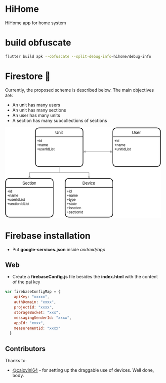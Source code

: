 # HiHome
HiHome app for home system

# build obfuscate
```bash
flutter build apk --obfuscate --split-debug-info=hihome/debug-info
```

# Firestore 🧡
Currently, the proposed scheme is described below. The main objectives are:
* An unit has many users
* An unit has many sections
* An user has many units
* A section has many subcollections of sections

![firestore scheme](/README/scheme.png)

# Firebase installation
* Put **google-services.json** inside *android/app*

## Web
* Create a **firebaseConfig.js** file besides the **index.html** with the content of the pai key
```js
var firebaseConfigMap = {
    apiKey: "xxxxx",
    authDomain: "xxxx",
    projectId: "xxxx",
    storageBucket: "xxx",
    messagingSenderId: "xxxx",
    appId: "xxxx",
    measurementId: "xxxx"
  }
```

## Contributors
Thanks to:
* [@caiovini64](https://github.com/caiovini64) - for setting up the draggable use of devices. Well done, body.
